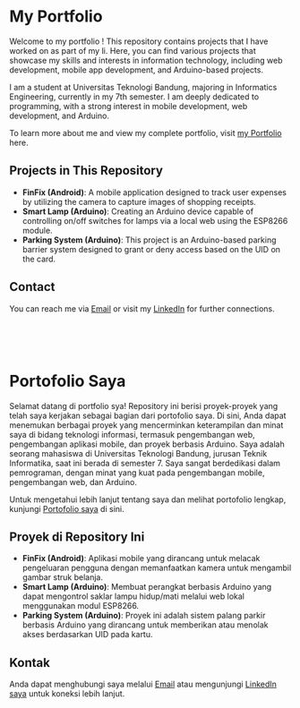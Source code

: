 # My Portfolio
Welcome to my portfolio ! This repository contains projects that I have worked on as part of my li. Here, you can find various projects that showcase my skills and interests in information technology, including web development, mobile app development, and Arduino-based projects.

I am a student at Universitas Teknologi Bandung, majoring in Informatics Engineering,
currently in my 7th semester. I am deeply dedicated to programming,
with a strong interest in mobile development, web development, and Arduino.

To learn more about me and view my complete portfolio, visit [my Portfolio](https://syxherr.github.io/portofolio/) here.

## Projects in This Repository
- **FinFix (Android)**: A mobile application designed to track user expenses by utilizing the camera to capture images of shopping receipts.
- **Smart Lamp (Arduino)**: Creating an Arduino device capable of controlling on/off switches for lamps via a local web using the ESP8266 module.
- **Parking System (Arduino)**: This project is an Arduino-based parking barrier system designed to grant or deny access based on the UID on the card.

## Contact
You can reach me via [Email](shaskiapdv@gmail.com) or visit my [LinkedIn](www.linkedin.com/in/shaskia-putri-devi) for further connections.

<br>
<br>
<br>

# Portofolio Saya
Selamat datang di portfolio sya! Repository ini berisi proyek-proyek yang telah saya kerjakan sebagai bagian dari portofolio saya. Di sini, Anda dapat menemukan berbagai proyek yang mencerminkan keterampilan dan minat saya di bidang teknologi informasi, termasuk pengembangan web, pengembangan aplikasi mobile, dan proyek berbasis Arduino.
Saya adalah seorang mahasiswa di Universitas Teknologi Bandung, jurusan Teknik Informatika, 
saat ini berada di semester 7. Saya sangat berdedikasi dalam pemrograman,
dengan minat yang kuat pada pengembangan mobile, pengembangan web, dan Arduino.

Untuk mengetahui lebih lanjut tentang saya dan melihat portofolio lengkap, kunjungi [Portofolio saya](https://syxherr.github.io/portofolio/) di sini.

## Proyek di Repository Ini
- **FinFix (Android)**: Aplikasi mobile yang dirancang untuk melacak pengeluaran pengguna dengan memanfaatkan kamera untuk mengambil gambar struk belanja.
- **Smart Lamp (Arduino)**: Membuat perangkat berbasis Arduino yang dapat mengontrol saklar lampu hidup/mati melalui web lokal menggunakan modul ESP8266.
- **Parking System (Arduino)**: Proyek ini adalah sistem palang parkir berbasis Arduino yang dirancang untuk memberikan atau menolak akses berdasarkan UID pada kartu.


## Kontak
Anda dapat menghubungi saya melalui [Email](shaskiapdv@gmail.com) atau mengunjungi [LinkedIn saya](www.linkedin.com/in/shaskia-putri-devi) untuk koneksi lebih lanjut.
